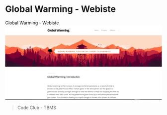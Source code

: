 # Global Warming - Webiste  
Global Warming - Webiste
![Screenshot](img/snap.png)

> Code Club - TBMS